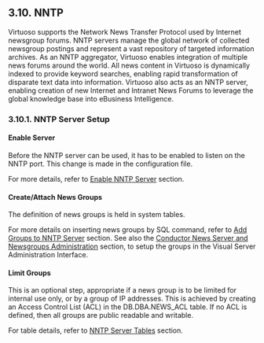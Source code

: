<div id="qsnntp" class="section">

<div class="titlepage">

<div>

<div>

## 3.10. NNTP

</div>

</div>

</div>

Virtuoso supports the Network News Transfer Protocol used by Internet
newsgroup forums. NNTP servers manage the global network of collected
newsgroup postings and represent a vast repository of targeted
information archives. As an NNTP aggregator, Virtuoso enables
integration of multiple news forums around the world. All news content
in Virtuoso is dynamically indexed to provide keyword searches, enabling
rapid transformation of disparate text data into information. Virtuoso
also acts as an NNTP server, enabling creation of new Internet and
Intranet News Forums to leverage the global knowledge base into
eBusiness Intelligence.

<div id="qsnntpservsetup" class="section">

<div class="titlepage">

<div>

<div>

### 3.10.1. NNTP Server Setup

</div>

</div>

</div>

<div id="qsnntport" class="section">

<div class="titlepage">

<div>

<div>

#### Enable Server

</div>

</div>

</div>

Before the NNTP server can be used, it has to be enabled to listen on
the NNTP port. This change is made in the configuration file.

For more details, refer to
<a href="newsserver.html#newssrvenable" class="link"
title="19.5.1. Enabling the NNTP Server">Enable NNTP Server</a> section.

</div>

<div id="qsnntadd" class="section">

<div class="titlepage">

<div>

<div>

#### Create/Attach News Groups

</div>

</div>

</div>

The definition of news groups is held in system tables.

For more details on inserting news groups by SQL command, refer to
<a href="newssrvadm.html#newssrvadd" class="link"
title="Adding New News Server">Add Groups to NNTP Server</a> section.
See also the <a href="newssrvadm.html" class="link"
title="6.2.11. Conductor News Server Administration">Conductor News
Server and Newsgroups Administration</a> section, to setup the groups in
the Visual Server Administration Interface.

</div>

<div id="qsnntlimit" class="section">

<div class="titlepage">

<div>

<div>

#### Limit Groups

</div>

</div>

</div>

This is an optional step, appropriate if a news group is to be limited
for internal use only, or by a group of IP addresses. This is achieved
by creating an Access Control List (ACL) in the DB.DBA.NEWS_ACL table.
If no ACL is defined, then all groups are public readable and writable.

For table details, refer to <a href="newssrvtables.html" class="link"
title="23.6.10. NNTP Server Tables">NNTP Server Tables</a> section.

</div>

</div>

</div>

